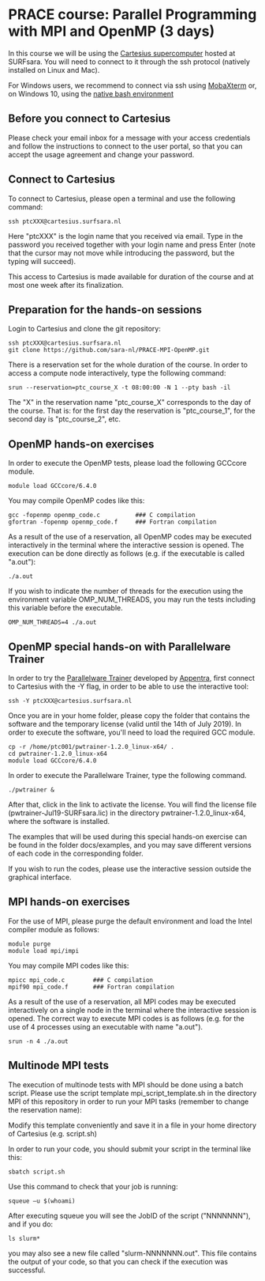 # PRACE course: Parallel Programming with MPI and OpenMP (3 days)

In this course we will be using the [Cartesius supercomputer](https://userinfo.surfsara.nl/systems/cartesius) hosted at SURFsara. You will need to connect to it through the ssh protocol (natively installed on Linux and Mac).

For Windows users, we recommend to connect via ssh using [MobaXterm](https://mobaxterm.mobatek.net/) or, on Windows 10, using the [native bash environment](https://msdn.microsoft.com/en-us/commandline/wsl/install_guide)

## Before you connect to Cartesius

Please check your email inbox for a message with your access credentials and follow the instructions to connect to the user portal, so that you can accept the usage agreement and change your password.

## Connect to Cartesius

To connect to Cartesius, please open a terminal and use the following command:

    ssh ptcXXX@cartesius.surfsara.nl

Here "ptcXXX" is the login name that you received via email. Type in the password you received together with your login name and press Enter (note that the cursor may not move while introducing the password, but the typing will succeed).

This access to Cartesius is made available for duration of the course and at most one week after its finalization.

## Preparation for the hands-on sessions

Login to Cartesius and clone the git repository:

    ssh ptcXXX@cartesius.surfsara.nl
    git clone https://github.com/sara-nl/PRACE-MPI-OpenMP.git
    
There is a reservation set for the whole duration of the course. In order to access a compute node interactively, type the following command:

    srun --reservation=ptc_course_X -t 08:00:00 -N 1 --pty bash -il
    
The "X" in the reservation name "ptc_course_X" corresponds to the day of the course. That is: for the first day the reservation is "ptc_course_1", for the second day is "ptc_course_2", etc.

## OpenMP hands-on exercises
    
In order to execute the OpenMP tests, please load the following GCCcore module.

    module load GCCcore/6.4.0
    
You may compile OpenMP codes like this:

    gcc -fopenmp openmp_code.c          ### C compilation
    gfortran -fopenmp openmp_code.f     ### Fortran compilation

As a result of the use of a reservation, all OpenMP codes may be executed interactively in the terminal where the interactive session is opened. The execution can be done directly as follows (e.g. if the executable is called "a.out"):

    ./a.out
    
If you wish to indicate the number of threads for the execution using the environment variable OMP_NUM_THREADS, you may run the tests including this variable before the executable.

    OMP_NUM_THREADS=4 ./a.out


## OpenMP special hands-on with Parallelware Trainer

In order to try the [Parallelware Trainer](https://www.appentra.com/products/parallelware-trainer/) developed by [Appentra](https://www.appentra.com), first connect to Cartesius with the -Y flag, in order to be able to use the interactive tool:

    ssh -Y ptcXXX@cartesius.surfsara.nl
    
Once you are in your home folder, please copy the folder that contains the software and the temporary license (valid until the 14th of July 2019). In order to execute the software, you'll need to load the required GCC module.
    
    cp -r /home/ptc001/pwtrainer-1.2.0_linux-x64/ .
    cd pwtrainer-1.2.0_linux-x64
    module load GCCcore/6.4.0
    
In order to execute the Parallelware Trainer, type the following command.
    
    ./pwtrainer &
    
After that, click in the link to activate the license. You will find the license file (pwtrainer-Jul19-SURFsara.lic) in the directory pwtrainer-1.2.0_linux-x64, where the software is installed.

The examples that will be used during this special hands-on exercise can be found in the folder docs/examples, and you may save different versions of each code in the corresponding folder.

If you wish to run the codes, please use the interactive session outside the graphical interface.

## MPI hands-on exercises

For the use of MPI, please purge the default environment and load the Intel compiler module as follows:

    module purge
    module load mpi/impi
    
You may compile MPI codes like this:

    mpicc mpi_code.c        ### C compilation
    mpif90 mpi_code.f       ### Fortran compilation
    
As a result of the use of a reservation, all MPI codes may be executed interactively on a single node in the terminal where the interactive session is opened. The correct way to execute MPI codes is as follows (e.g. for the use of 4 processes using an executable with name "a.out").

    srun -n 4 ./a.out


## Multinode MPI tests

The execution of multinode tests with MPI should be done using a batch script. Please use the script template mpi_script_template.sh in the directory MPI of this repository in order to run your MPI tasks (remember to change the reservation name):

Modify this template conveniently and save it in a file in your home directory of Cartesius (e.g. script.sh)

In order to run your code, you should submit your script in the terminal like this:

    sbatch script.sh
    
Use this command to check that your job is running:

    squeue –u $(whoami)
   
After executing squeue you will see the JobID of the script ("NNNNNNN"), and if you do:

    ls slurm*

you may also see a new file called "slurm-NNNNNNN.out". This file contains the output of your code, so that you can check if the execution was successful.
